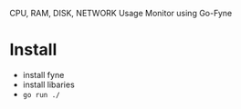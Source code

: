CPU, RAM, DISK, NETWORK Usage Monitor using Go-Fyne

# Install
- install fyne
- install libaries
- ```go run ./```
